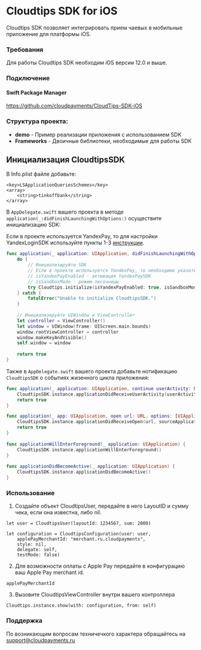 # Cloudtips SDK for iOS 

Cloudtips SDK позволяет интегрировать прием чаевых в мобильные приложение для платформы iOS.

### Требования
Для работы Cloudtips SDK необходим iOS версии 12.0 и выше.

### Подключение

#### Swift Package Manager
https://github.com/cloudpayments/CloudTips-SDK-iOS

### Структура проекта:

* **demo** - Пример реализации приложения с использованием SDK
* **Frameworks** - Двоичные библиотеки, необходимые для работы SDK

## Инициализация CloudtipsSDK

В Info.plist файле добавьте:

```
<key>LSApplicationQueriesSchemes</key>
<array>
	<string>tinkoffbank</string>
</array>
```

В `AppDelegate.swift` вашего проекта в методе `application(_:didFinishLaunchingWithOptions:)` осуществите инициализацию SDK:

Если в проекте используется YandexPay, то для настройки YandexLoginSDK используйте пункты 1-3 [инструкции](https://yandex.ru/dev/mobileauthsdk/doc/sdk/concepts/ios/2.0.0/sdk-ios-install.html).

```swift
func application(_ application: UIApplication, didFinishLaunchingWithOptions launchOptions: [UIApplication.LaunchOptionsKey: Any]?) -> Bool {
    do {
        // Инициализируйте SDK 
        // Если в проекте используется YandexPay, то необходимо указать соответсвующие параметры:
        // isYandexPayEnabled - активация YandexPaySDK
        // isSandboxMode - режим песочницы
        try Cloudtips.initialize(isYandexPayEnabled: true, isSandboxMode: true)
    } catch {
        fatalError("Unable to initialize CloudtipsSDK.")
    }
        
    // Инициализируйте UIWindow и ViewController
    let controller = ViewController()
    let window = UIWindow(frame: UIScreen.main.bounds)
    window.rootViewController = controller
    window.makeKeyAndVisible()
    self.window = window
        
    return true
}
```

Также в `AppDelegate.swift` вашего проекта добавьте нотификацию `CloudtipsSDK` о событиях жизенного цикла приложения:

```swift
func application(_ application: UIApplication, continue userActivity: NSUserActivity, restorationHandler: @escaping ([UIUserActivityRestoring]?) -> Void) -> Bool {
    CloudtipsSDK.instance.applicationDidReceiveUserActivity(userActivity)
    return true
}

func application(_ app: UIApplication, open url: URL, options: [UIApplication.OpenURLOptionsKey : Any] = [:]) -> Bool {
    CloudtipsSDK.instance.applicationDidReceiveOpen(url, sourceApplication: options[.sourceApplication] as? String)
    return true
}
    
func applicationWillEnterForeground(_ application: UIApplication) {
    CloudtipsSDK.instance.applicationWillEnterForeground()
}
    
func applicationDidBecomeActive(_ application: UIApplication) {
    CloudtipsSDK.instance.applicationDidBecomeActive()
}
```

### Использование

1) Создайте объект CloudtipsUser, передайте в него LayoutID и сумму чека, если она известна, либо nil.
```
let user = CloudtipsUser(layoutId: 1234567, sum: 2000)

let configuration = CloudtipsConfiguration(user: user,
    applePayMerchantId: "merchant.ru.cloudpayments",
    style: nil,
    delegate: self,
    testMode: false)

```

2) Для возможности оплаты с Apple Pay передайте в конфигурацию ваш Apple Pay merchant id.

```
applePayMerchantId
```

3) Вызовите CloudtipsViewController внутри вашего контроллера

```
Cloudtips.instance.show(with: configuration, from: self)
```

### Поддержка

По возникающим вопросам техничечкого характера обращайтесь на support@cloudpayments.ru
